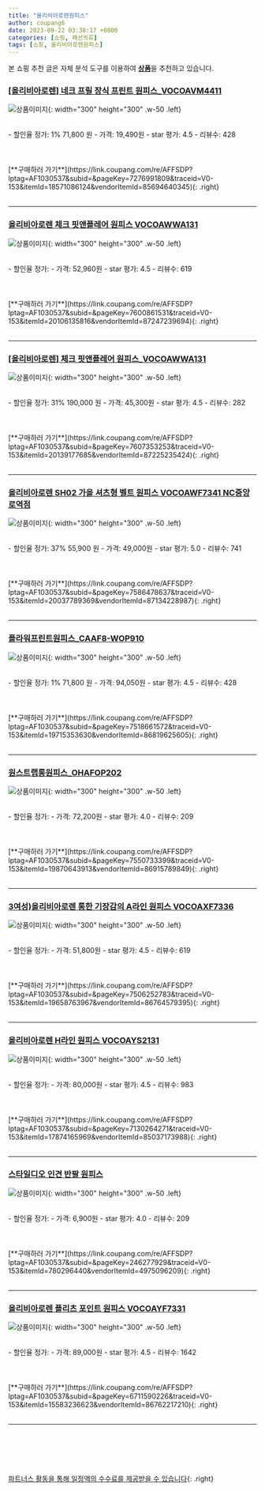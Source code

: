 ```yaml
---
title: "올리비아로렌원피스"
author: coupang6
date: 2023-09-22 03:38:17 +0800
categories: [쇼핑, 패션의류]
tags: [쇼핑, 올리비아로렌원피스]
---
```


본 쇼핑 추천 글은 자체 분석 도구를 이용하여 [**상품**](https://link.coupang.com/a/bao1ui)을 추천하고 있습니다.

### [[올리비아로렌] 네크 프릴 장식 프린트 원피스_VOCOAVM4411](https://link.coupang.com/re/AFFSDP?lptag=AF1030537&subid=&pageKey=7276991809&traceid=V0-153&itemId=18571086124&vendorItemId=85694640345)

![상품이미지](https://thumbnail7.coupangcdn.com/thumbnails/remote/230x230ex/image/vendor_inventory/a51d/743107e23a015a50826c8443fc6a7c20ea8c19e81496c4c3bc04f1f3b9fe.jpg){: width="300" height="300" .w-50 .left}


<br>
- 할인율 정가: 1%  71,800   원
- 가격: 19,490원
- star 평가: 4.5
- 리뷰수: 428
<br>
<br>
<br>
<br>
[**구매하러 가기**](https://link.coupang.com/re/AFFSDP?lptag=AF1030537&subid=&pageKey=7276991809&traceid=V0-153&itemId=18571086124&vendorItemId=85694640345){: .right}
<br>
<br>

---

### [올리비아로렌 체크 핏앤플레어 원피스 VOCOAWWA131](https://link.coupang.com/re/AFFSDP?lptag=AF1030537&subid=&pageKey=7600861531&traceid=V0-153&itemId=20106135816&vendorItemId=87247239694)

![상품이미지](https://thumbnail9.coupangcdn.com/thumbnails/remote/230x230ex/image/vendor_inventory/8848/62e06f24e776f904e8e52b77d83377700722d17918d98896cb37859039e9.jpg){: width="300" height="300" .w-50 .left}


<br>
- 할인율 정가: 
- 가격: 52,960원
- star 평가: 4.5
- 리뷰수: 619
<br>
<br>
<br>
<br>
[**구매하러 가기**](https://link.coupang.com/re/AFFSDP?lptag=AF1030537&subid=&pageKey=7600861531&traceid=V0-153&itemId=20106135816&vendorItemId=87247239694){: .right}
<br>
<br>

---

### [[올리비아로렌] 체크 핏앤플레어 원피스_VOCOAWWA131](https://link.coupang.com/re/AFFSDP?lptag=AF1030537&subid=&pageKey=7607353253&traceid=V0-153&itemId=20139177685&vendorItemId=87225235424)

![상품이미지](https://thumbnail10.coupangcdn.com/thumbnails/remote/230x230ex/image/vendor_inventory/f9a0/b74e947390db50a76518b0aa8626cd380b75fde28a8fdbbd75c95b8bc90b.jpg){: width="300" height="300" .w-50 .left}


<br>
- 할인율 정가: 31%  190,000   원
- 가격: 45,300원
- star 평가: 4.5
- 리뷰수: 282
<br>
<br>
<br>
<br>
[**구매하러 가기**](https://link.coupang.com/re/AFFSDP?lptag=AF1030537&subid=&pageKey=7607353253&traceid=V0-153&itemId=20139177685&vendorItemId=87225235424){: .right}
<br>
<br>

---

### [올리비아로렌 SH02 가을 셔츠형 벨트 원피스 VOCOAWF7341 NC중앙로역점](https://link.coupang.com/re/AFFSDP?lptag=AF1030537&subid=&pageKey=7586478637&traceid=V0-153&itemId=20037789369&vendorItemId=87134228987)

![상품이미지](https://thumbnail9.coupangcdn.com/thumbnails/remote/230x230ex/image/vendor_inventory/9d0c/4e1424c38532b77ef03ab35cdac766062d5e2bec20c1b0650f93f023df7f.jpg){: width="300" height="300" .w-50 .left}


<br>
- 할인율 정가: 37%  55,900   원
- 가격: 49,000원
- star 평가: 5.0
- 리뷰수: 741
<br>
<br>
<br>
<br>
[**구매하러 가기**](https://link.coupang.com/re/AFFSDP?lptag=AF1030537&subid=&pageKey=7586478637&traceid=V0-153&itemId=20037789369&vendorItemId=87134228987){: .right}
<br>
<br>

---

### [플라워프린트원피스_CAAF8-WOP910](https://link.coupang.com/re/AFFSDP?lptag=AF1030537&subid=&pageKey=7518661572&traceid=V0-153&itemId=19715353630&vendorItemId=86819625605)

![상품이미지](https://thumbnail10.coupangcdn.com/thumbnails/remote/230x230ex/image/vendor_inventory/76f9/276552ca97f3e2af3f06b0b35494c0b1472a248e686a93a5ce001b1a412f.jpg){: width="300" height="300" .w-50 .left}


<br>
- 할인율 정가: 1%  71,800   원
- 가격: 94,050원
- star 평가: 4.5
- 리뷰수: 428
<br>
<br>
<br>
<br>
[**구매하러 가기**](https://link.coupang.com/re/AFFSDP?lptag=AF1030537&subid=&pageKey=7518661572&traceid=V0-153&itemId=19715353630&vendorItemId=86819625605){: .right}
<br>
<br>

---

### [원스트랩롱원피스_OHAFOP202](https://link.coupang.com/re/AFFSDP?lptag=AF1030537&subid=&pageKey=7550733399&traceid=V0-153&itemId=19870643913&vendorItemId=86915789849)

![상품이미지](https://thumbnail6.coupangcdn.com/thumbnails/remote/230x230ex/image/vendor_inventory/dfd5/6fcae6ac782918487e4a1d5974f65a75eed33c99366d63259b85aac49d78.jpg){: width="300" height="300" .w-50 .left}


<br>
- 할인율 정가: 
- 가격: 72,200원
- star 평가: 4.0
- 리뷰수: 209
<br>
<br>
<br>
<br>
[**구매하러 가기**](https://link.coupang.com/re/AFFSDP?lptag=AF1030537&subid=&pageKey=7550733399&traceid=V0-153&itemId=19870643913&vendorItemId=86915789849){: .right}
<br>
<br>

---

### [3여성)올리비아로렌 롱한 기장감의 A라인 원피스 VOCOAXF7336](https://link.coupang.com/re/AFFSDP?lptag=AF1030537&subid=&pageKey=7506252783&traceid=V0-153&itemId=19658763967&vendorItemId=86764579395)

![상품이미지](https://thumbnail10.coupangcdn.com/thumbnails/remote/230x230ex/image/vendor_inventory/5974/0bab70022df07f43caa225dd3a1c45369b6a22ff306862d6ee87633accb8.jpg){: width="300" height="300" .w-50 .left}


<br>
- 할인율 정가: 
- 가격: 51,800원
- star 평가: 4.5
- 리뷰수: 619
<br>
<br>
<br>
<br>
[**구매하러 가기**](https://link.coupang.com/re/AFFSDP?lptag=AF1030537&subid=&pageKey=7506252783&traceid=V0-153&itemId=19658763967&vendorItemId=86764579395){: .right}
<br>
<br>

---

### [올리비아로렌 H라인 원피스 VOCOAYS2131](https://link.coupang.com/re/AFFSDP?lptag=AF1030537&subid=&pageKey=7130264271&traceid=V0-153&itemId=17874165969&vendorItemId=85037173988)

![상품이미지](https://thumbnail10.coupangcdn.com/thumbnails/remote/230x230ex/image/vendor_inventory/5b41/7cf68285ff91668ab06f0eb8d4a957d87e38fc72d274eec497e671f74392.jpg){: width="300" height="300" .w-50 .left}


<br>
- 할인율 정가: 
- 가격: 80,000원
- star 평가: 4.5
- 리뷰수: 983
<br>
<br>
<br>
<br>
[**구매하러 가기**](https://link.coupang.com/re/AFFSDP?lptag=AF1030537&subid=&pageKey=7130264271&traceid=V0-153&itemId=17874165969&vendorItemId=85037173988){: .right}
<br>
<br>

---

### [스타일디오 인견 반팔 원피스](https://link.coupang.com/re/AFFSDP?lptag=AF1030537&subid=&pageKey=246277929&traceid=V0-153&itemId=780296440&vendorItemId=4975096209)

![상품이미지](https://thumbnail8.coupangcdn.com/thumbnails/remote/230x230ex/image/vendor_inventory/d606/76fa8978b86e08ed875dafc7056d70da00fe696f69fd1cb9988e2734f84c.jpg){: width="300" height="300" .w-50 .left}


<br>
- 할인율 정가: 
- 가격: 6,900원
- star 평가: 4.0
- 리뷰수: 209
<br>
<br>
<br>
<br>
[**구매하러 가기**](https://link.coupang.com/re/AFFSDP?lptag=AF1030537&subid=&pageKey=246277929&traceid=V0-153&itemId=780296440&vendorItemId=4975096209){: .right}
<br>
<br>

---

### [올리비아로렌 플리츠 포인트 원피스 VOCOAYF7331](https://link.coupang.com/re/AFFSDP?lptag=AF1030537&subid=&pageKey=6711590226&traceid=V0-153&itemId=15583236623&vendorItemId=86762217210)

![상품이미지](https://thumbnail10.coupangcdn.com/thumbnails/remote/230x230ex/image/vendor_inventory/c898/5044cd7ff74eb943b4947755650c893339a0cdec462ba59104de886bf99f.JPG){: width="300" height="300" .w-50 .left}


<br>
- 할인율 정가: 
- 가격: 89,000원
- star 평가: 4.5
- 리뷰수: 1642
<br>
<br>
<br>
<br>
[**구매하러 가기**](https://link.coupang.com/re/AFFSDP?lptag=AF1030537&subid=&pageKey=6711590226&traceid=V0-153&itemId=15583236623&vendorItemId=86762217210){: .right}
<br>
<br>

---
<br><br><br><br><br> [파트너스 활동을 통해 일정액의 수수료를 제공받을 수 있습니다](https://link.coupang.com/a/bao1ui){: .right}